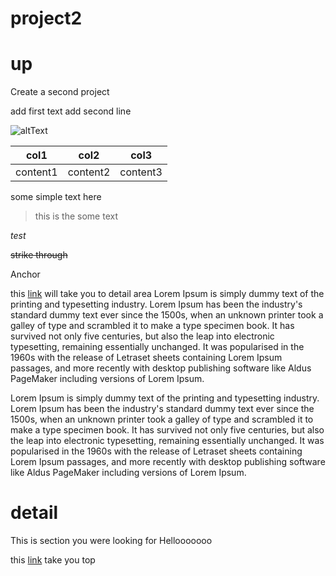 # project2

# up
Create a second project

add first text
add second line

![altText](https://picsum.photos/200)

| col1 | col2| col3 |
|---|---|---|
|content1|content2|content3|

some simple text here

>this is the some text

 *test*

~~strike through~~

Anchor 

this  [link](#detail) will take you to detail area
Lorem Ipsum is simply dummy text of the printing and typesetting industry. Lorem Ipsum has been the industry's standard dummy text ever since the 1500s, when an unknown printer took a galley of type and scrambled it to make a type specimen book. It has survived not only five centuries, but also the leap into electronic typesetting, remaining essentially unchanged. It was popularised in the 1960s with the release of Letraset sheets containing Lorem Ipsum passages, and more recently with desktop publishing software like Aldus PageMaker including versions of Lorem Ipsum.

Lorem Ipsum is simply dummy text of the printing and typesetting industry. Lorem Ipsum has been the industry's standard dummy text ever since the 1500s, when an unknown printer took a galley of type and scrambled it to make a type specimen book. It has survived not only five centuries, but also the leap into electronic typesetting, remaining essentially unchanged. It was popularised in the 1960s with the release of Letraset sheets containing Lorem Ipsum passages, and more recently with desktop publishing software like Aldus PageMaker including versions of Lorem Ipsum.

# detail
This is section you were looking for
Hellooooooo  

this [link](#up) take you top


